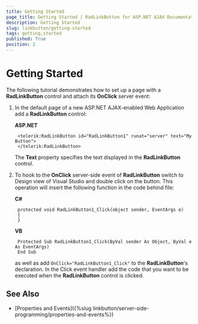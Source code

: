 ```yaml
---
title: Getting Started
page_title: Getting Started | RadLinkButton for ASP.NET AJAX Documentation
description: Getting Started
slug: linkbutton/getting-started
tags: getting,started
published: True
position: 2
---
```


# Getting Started

The following tutorial demonstrates how to set up a page with a **RadLinkButton** control and attach its **OnClick** server event:

1. In the default page of a new ASP.NET AJAX-enabled Web Application add a **RadLinkButton** control:

	**ASP.NET**	
	
		<telerik:RadLinkButton id="RadLinkButton1" runat="server" text="My Button">
		</telerik:RadLinkButton>	

	The **Text** property specifies the text displayed in the **RadLinkButton** control.

1. To hook to the **OnClick** server-side event of **RadLinkButton** switch to Design view of Visual Studio and double click on the button. This operation will insert the following function in the code behind file:

	**C#**
	
		protected void RadLinkButton1_Click(object sender, EventArgs e)
		{
		}

	**VB**
	
		Protected Sub RadLinkButton1_Click(ByVal sender As Object, ByVal e As EventArgs)
		End Sub

	as well as add `OnClick="RadLinkButton1_Click"` to the **RadLinkButton**'s declaration. In the Click event handler add the code that you want to be executed when the **RadLinkButton** control is clicked.

## See Also

 * [Properties and Events]({%slug linkbutton/server-side-programming/properties-and-events%})
